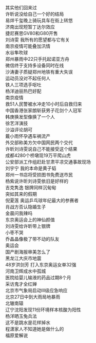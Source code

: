 其实他们回来过  
许昕说没给自己一个好的结局  
易烊千玺晚上骑玩具车在街上转悠  
济南出现短暂丁达尔效应  
捷尼赛思GV80和G80开售  
刘诗雯 我所有的愿望都与它有关  
南京疫情可能叠加汛情  
水谷隼吹球  
郑州暴雨中22只手托起诺亚方舟  
微信终于支持多设备同时在线  
沙涛妻子质疑郑州地铁有重大失误  
运动员没对不起任何人  
铁人三项选手呕吐  
杨洋迪丽热巴好配  
南京疫情  
救51人民警被水冲走10小时后自救归来  
中国香港张家朗斩获男子花剑个人冠军  
韩庚换发型像换了一个人  
徐艺洋演技  
沙溢评论胡可  
戴小雨怀孕遇车祸流产  
外交部称美方欠中国网民两个交代  
许昕刘诗雯说自己不能接受这个结果  
成都4280个桥墩现19万平爬山虎  
公安部派工作组赶赴甘肃平凉交通事故现场  
刘宇宁 我的本命是黄子韬  
郑州一书店将受损图书免费送市民  
杨紫说许昕刘诗雯依旧是好样的  
吉克隽逸 银牌同样沉甸甸  
突如其来的假期  
倪夏莲 奥运乒乓球年纪最大的参赛者  
肖战方否认隐婚生子  
金晨问我辣吗  
东京奥运会上的神仙颜值  
刘诗雯给许昕带上银牌  
小枣不哭  
乔晶晶像极了带不动的队友  
奥运会  
国产剧海报审美怎么了  
黑龙江大庆市地震  
48岁洪剑芳 打入东京奥运女单32强  
河南卫辉成水中孤城  
医院给婴儿输液的药品过期8个月  
采访鬼才全红婵  
北京市气象局启动Ⅲ级应急响应  
北京27日中到大雨局地暴雨  
北辙南辕  
辽宁沈阳发现11份环境样本核酸为阳性  
杨洋晒玉兔兵法  
这不是跳水是花样掉水  
程潇家人不知道她是做什么的  
福原爱解说  
